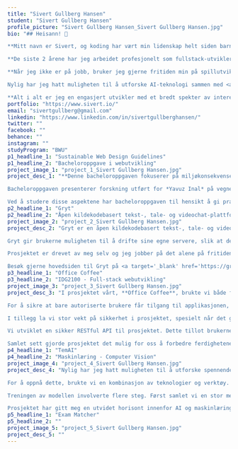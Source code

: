 ```yaml
---
title: "Sivert Gullberg Hansen"
student: "Sivert Gullberg Hansen"
profile_picture: "Sivert Gullberg Hansen_Sivert Gullberg Hansen.jpg"
bio: "## Heisann! 👋

**Mitt navn er Sivert, og koding har vært min lidenskap helt siden barndommen.** Jeg begynte å eksperimentere med koding i en ung alder, og siden den gang har jeg vært hekta. Med rundt 7 års kodeerfaring har jeg opparbeidet en solid kompetanse.

**De siste 2 årene har jeg arbeidet profesjonelt som fullstack-utvikler i team.** Denne erfaringen har gitt meg verdifull innsikt i å jobbe effektivt og samarbeide sømløst med andre.

**Når jeg ikke er på jobb, bruker jeg gjerne fritiden min på spillutvikling.** Jeg er en stor tilhenger av spillmotorene Unity, Unreal Engine og Roblox og har jobbet med dem siden omtrent 2015. Dette er en lidenskap jeg virkelig nyter og alltid har gleden av å drive med.

Nylig har jeg hatt muligheten til å utforske AI-teknologi sammen med <a target='_blank' href='/bwu/olahul'>Ola Hulleberg</a>. Vi har trent opp en gjenkjenningsmodell som kan identifisere skapninger i et videospill. Målet er å la modellen lese skjermbilder fra spillet og ta valg basert på konteksten. Dette spennende prosjektet har gitt meg en ny horisont å utforske, og jeg ser frem til hvor det kan føre oss.

**Alt i alt er jeg en engasjert utvikler med et bredt spekter av interesser. Kvalitet er viktig for meg i alt jeg gjør, og jeg ser frem til å se hvor karrieren min tar meg. Hvis du vil lære mer om meg og mine interesser, kan du sjekke ut <a target='_blank' href='https://sivert.io/'>hjemmesiden min</a>.**"
portfolio: "https://www.sivert.io/"
email: "sivertgullberg@gmail.com"
linkedin: "https://www.linkedin.com/in/sivertgullberghansen/"
twitter: ""
facebook: ""
behance: ""
instagram: ""
studyProgram: "BWU"
p1_headline_1: "Sustainable Web Design Guidelines"
p1_headline_2: "Bacheloroppgave i webutvikling"
project_image_1: "project_1_Sivert Gullberg Hansen.jpg"
project_desc_1: "**Denne bacheloroppgaven fokuserer på miljøkonsekvensene av Internett og behovet for bærekraftig webdesignpraksis.** Nettet krever betydelig datakraft og elektrisitet, noe som bidrar til klimaendringer. Målet med denne bacheloroppgaven er å minimere nettets karbonavtrykk ved å undersøke bevissthet, praksis, utfordringer og barrierer som både industrien og akademia står overfor.

Bacheloroppgaven presenterer forskning utført for *Yavuz Inal* på vegne av *Institutt for design ved Norges teknisk-naturvitenskapelige universitet*. **Den er delt inn i tre studier: Bevissthet og praksis, Utfordringer og barrierer og Retningslinjer.** Studiene i denne bacheloroppgaven undersøker bærekraftig webdesign ved å undersøke utvikleres bevissthet og praksis, identifisere nåværende utfordringer og hindringer for implementering, og foreslå praksis som bør inkluderes i dedikerte retningslinjer for bærekraftig webdesign.

Ved å studere disse aspektene har bacheloroppgaven til hensikt å gi praktiske retningslinjer for bærekraftig nettdesign for å hjelpe interessenter med å prioritere bærekraft i nettløsninger og kollektivt redusere nettets karbonavtrykk. **I tillegg er forskningsresultatene publisert og vil bli presentert på relevante konferanser om *Human-Computer Interaction (HCI)*, og disseminert sammen med retningslinjene på et nettsted utviklet av gruppen.**"
p2_headline_1: "Gryt"
p2_headline_2: "Åpen kildekodebasert tekst-, tale- og videochat-plattform"
project_image_2: "project_2_Sivert Gullberg Hansen.jpg"
project_desc_2: "Gryt er en åpen kildekodebasert tekst-, tale- og videochat-plattform som vektlegger personvern. Prosjektet er i startfasen og kontinuerlig endring.

Gryt gir brukerne muligheten til å drifte sine egne servere, slik at de har full kontroll over samtaler og data som deles. Det er en sikker og privat kommunikasjonsplattform som lar brukerne kommunisere fritt og samtidig beskytte sitt personvern.

Prosjektet er drevet av meg selv og jeg jobber på det alene på fritiden. Du kan finne prosjektet på <a href='https://github.com/Gryt-chat'>GitHub</a>.

Besøk gjerne hovedsiden til Gryt på <a target='_blank' href='https://gryt.chat/'>gryt.chat</a> for å se flere funksjoner og egenskaper Gryt tilbyr."
p3_headline_1: "Office Coffee"
p3_headline_2: "IDG2100 - Full-stack webutvikling"
project_image_3: "project_3_Sivert Gullberg Hansen.jpg"
project_desc_3: "I prosjektet vårt, **Office Coffee**, brukte vi både front-end og back-end teknologier for å skape en helhetlig løsning. Front-end delen av applikasjonen ble utviklet ved hjelp av **React**.

For å sikre at bare autoriserte brukere får tilgang til applikasjonen, integrerte vi **Gmail API** for å verifisere e-postadresser knyttet til godkjente domener. Vi dokumenterte API-et med **Swagger**, som tillot oss å beskrive API-endepunkter, parametere og responsstrukturer på en standardisert og oversiktlig måte.

I tillegg la vi stor vekt på sikkerhet i prosjektet, spesielt når det gjelder håndtering av autentisering og autorisasjon. Vi brukte **JWT (*JSON Web Tokens*)** for å sikre at bare autoriserte brukere hadde tilgang til visse sider og funksjonaliteter. Vi sørget for at tokens ble riktig lagret og verifisert for å opprettholde et **høyt sikkerhetsnivå** i applikasjonen.

Vi utviklet en sikker RESTful API til prosjektet. Dette tillot brukerne å sømløst opprette, lese, oppdatere og slette kaffedata i systemet. Vi bygde blant annet funksjonalitet som lar brukerne oppdatere informasjonen om sist brygget kaffe og håndtere ulike aspekter ved kaffebryggingen.

Samlet sett gjorde prosjektet det mulig for oss å forbedre ferdighetene våre innen React-utvikling, teamsamarbeid og integrering av frontend- og backend-teknologier. Det ga oss verdifull praktisk erfaring med å lage et fullstack-prosjekt hvor vi håndterte krav og utfordringer basert på virkelige scenarier."
p4_headline_1: "TemAI"
p4_headline_2: "Maskinlæring - Computer Vision"
project_image_4: "project_4_Sivert Gullberg Hansen.jpg"
project_desc_4: "Nylig har jeg hatt muligheten til å utforske spennende AI-teknologier i samarbeid med <a target='_blank' href='/bwu/olahul'>Ola Hulleberg</a>. Prosjektet vårt involverte trening av en gjenkjenningsmodell ved bruk av YOLOv8, en populær og kraftig objektgjenkjenningsalgoritme. Målet var å utvikle en modell som kunne identifisere og gjenkjenne forskjellige skapninger i et videospill.

For å oppnå dette, brukte vi en kombinasjon av teknologier og verktøy. Python, et allsidig programmeringsspråk, ble brukt til å implementere selve modellen og treningsskjemaet. Vi utnyttet OpenCV-biblioteket for bildebehandling og manipulering, og DXCam for å fange skjermbilder fra selve videospillet.

Treningen av modellen involverte flere steg. Først samlet vi en stor mengde treningsdata, bestående av skjermbilder fra videospillet, som inkluderte ulike skapninger og kontekster. Deretter brukte vi annoteringsverktøy for å merke skapningene i bildene og lage et treningssett. Vi trente deretter opp modellen ved å mate inn treningssettet og justere vektene gjennom flere iterasjoner av trening.

Prosjektet har gitt meg en utvidet horisont innenfor AI og maskinlæring, og har åpnet opp for videre utforskning av bruken av modeller i kontekstavhengige beslutninger i videospill. Samarbeidet med Ola Hulleberg har vært svært givende, og jeg ser frem til å se hvor dette prosjektet kan føre oss videre i å utnytte AI-teknologi for spennende bruksområder."
p5_headline_1: "Exam Matcher"
p5_headline_2: ""
project_image_5: "project_5_Sivert Gullberg Hansen.jpg"
project_desc_5: ""
---
```


